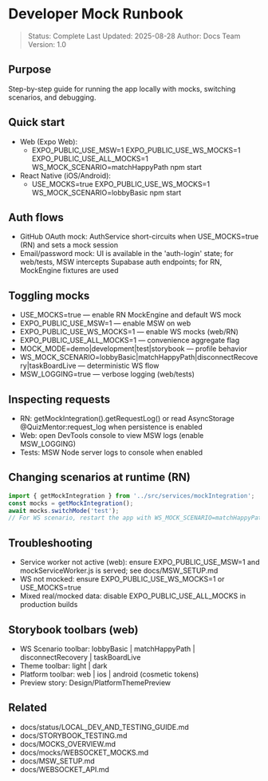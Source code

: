 # Developer Mock Runbook

> Status: Complete
> Last Updated: 2025-08-28
> Author: Docs Team
> Version: 1.0

## Purpose

Step-by-step guide for running the app locally with mocks, switching scenarios, and debugging.

## Quick start

- Web (Expo Web):
  - EXPO_PUBLIC_USE_MSW=1 EXPO_PUBLIC_USE_WS_MOCKS=1 EXPO_PUBLIC_USE_ALL_MOCKS=1 WS_MOCK_SCENARIO=matchHappyPath npm start
- React Native (iOS/Android):
  - USE_MOCKS=true EXPO_PUBLIC_USE_WS_MOCKS=1 WS_MOCK_SCENARIO=lobbyBasic npm start

## Auth flows

- GitHub OAuth mock: AuthService short-circuits when USE_MOCKS=true (RN) and sets a mock session
- Email/password mock: UI is available in the 'auth-login' state; for web/tests, MSW intercepts Supabase auth endpoints; for RN, MockEngine fixtures are used

## Toggling mocks

- USE_MOCKS=true — enable RN MockEngine and default WS mock
- EXPO_PUBLIC_USE_MSW=1 — enable MSW on web
- EXPO_PUBLIC_USE_WS_MOCKS=1 — enable WS mocks (web/RN)
- EXPO_PUBLIC_USE_ALL_MOCKS=1 — convenience aggregate flag
- MOCK_MODE=demo|development|test|storybook — profile behavior
- WS_MOCK_SCENARIO=lobbyBasic|matchHappyPath|disconnectRecovery|taskBoardLive — deterministic WS flow
- MSW_LOGGING=true — verbose logging (web/tests)

## Inspecting requests

- RN: getMockIntegration().getRequestLog() or read AsyncStorage @QuizMentor:request_log when persistence is enabled
- Web: open DevTools console to view MSW logs (enable MSW_LOGGING)
- Tests: MSW Node server logs to console when enabled

## Changing scenarios at runtime (RN)

```ts path=null start=null
import { getMockIntegration } from '../src/services/mockIntegration';
const mocks = getMockIntegration();
await mocks.switchMode('test');
// For WS scenario, restart the app with WS_MOCK_SCENARIO=matchHappyPath
```

## Troubleshooting

- Service worker not active (web): ensure EXPO_PUBLIC_USE_MSW=1 and mockServiceWorker.js is served; see docs/MSW_SETUP.md
- WS not mocked: ensure EXPO_PUBLIC_USE_WS_MOCKS=1 or USE_MOCKS=true
- Mixed real/mocked data: disable EXPO_PUBLIC_USE_ALL_MOCKS in production builds

## Storybook toolbars (web)

- WS Scenario toolbar: lobbyBasic | matchHappyPath | disconnectRecovery | taskBoardLive
- Theme toolbar: light | dark
- Platform toolbar: web | ios | android (cosmetic tokens)
- Preview story: Design/PlatformThemePreview

## Related

- docs/status/LOCAL_DEV_AND_TESTING_GUIDE.md
- docs/STORYBOOK_TESTING.md
- docs/MOCKS_OVERVIEW.md
- docs/mocks/WEBSOCKET_MOCKS.md
- docs/MSW_SETUP.md
- docs/WEBSOCKET_API.md
